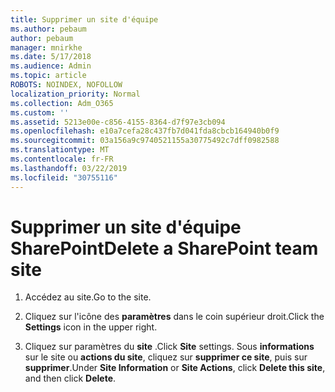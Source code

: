 ```yaml
---
title: Supprimer un site d'équipe
ms.author: pebaum
author: pebaum
manager: mnirkhe
ms.date: 5/17/2018
ms.audience: Admin
ms.topic: article
ROBOTS: NOINDEX, NOFOLLOW
localization_priority: Normal
ms.collection: Adm_O365
ms.custom: ''
ms.assetid: 5213e00e-c856-4155-8364-d7f97e3cb094
ms.openlocfilehash: e10a7cefa28c437fb7d041fda8cbcb164940b0f9
ms.sourcegitcommit: 03a156a9c9740521155a30775492c7dff0982588
ms.translationtype: MT
ms.contentlocale: fr-FR
ms.lasthandoff: 03/22/2019
ms.locfileid: "30755116"
---
```

# <a name="delete-a-sharepoint-team-site"></a><span data-ttu-id="97b4a-102">Supprimer un site d'équipe SharePoint</span><span class="sxs-lookup"><span data-stu-id="97b4a-102">Delete a SharePoint team site</span></span>

1. <span data-ttu-id="97b4a-103">Accédez au site.</span><span class="sxs-lookup"><span data-stu-id="97b4a-103">Go to the site.</span></span>
    
2. <span data-ttu-id="97b4a-104">Cliquez sur l'icône des **paramètres** dans le coin supérieur droit.</span><span class="sxs-lookup"><span data-stu-id="97b4a-104">Click the **Settings** icon in the upper right.</span></span> 
    
3. <span data-ttu-id="97b4a-105">Cliquez sur paramètres du **site** .</span><span class="sxs-lookup"><span data-stu-id="97b4a-105">Click **Site** settings.</span></span> <span data-ttu-id="97b4a-106">Sous **informations** sur le site ou **actions du site**, cliquez sur **supprimer ce site**, puis sur **supprimer**.</span><span class="sxs-lookup"><span data-stu-id="97b4a-106">Under **Site Information** or **Site Actions**, click **Delete this site**, and then click **Delete**.</span></span>
    

